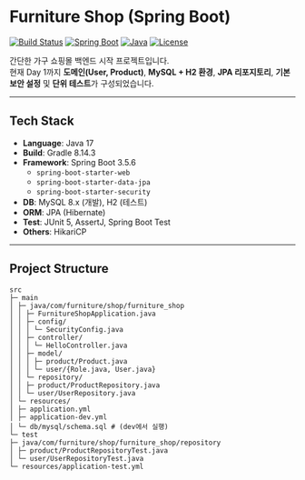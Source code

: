 # Furniture Shop (Spring Boot)

[![Build Status](https://img.shields.io/badge/Build-Passing-brightgreen)](https://github.com/your-username/furniture-shop/actions) <!-- GitHub Actions 등에 연결하시면 좋아요 -->
[![Spring Boot](https://img.shields.io/badge/Spring_Boot-3.5.6-brightgreen)](https://spring.io/projects/spring-boot)
[![Java](https://img.shields.io/badge/Java-17-orange)](https://www.oracle.com/java/technologies/javase/jdk17-archive-downloads.html)
[![License](https://img.shields.io/badge/License-MIT-blue.svg)](LICENSE) <!-- LICENSE 파일이 있다면 연결 -->

간단한 가구 쇼핑몰 백엔드 시작 프로젝트입니다.  
현재 Day 1까지 **도메인(User, Product)**, **MySQL + H2 환경**, **JPA 리포지토리**, **기본 보안 설정** 및 **단위 테스트**가 구성되었습니다.

---

## Tech Stack

*   **Language**: Java 17
*   **Build**: Gradle 8.14.3
*   **Framework**: Spring Boot 3.5.6
    *   `spring-boot-starter-web`
    *   `spring-boot-starter-data-jpa`
    *   `spring-boot-starter-security`
*   **DB**: MySQL 8.x (개발), H2 (테스트)
*   **ORM**: JPA (Hibernate)
*   **Test**: JUnit 5, AssertJ, Spring Boot Test
*   **Others**: HikariCP

---

## Project Structure
```
src
├─ main
│ ├─ java/com/furniture/shop/furniture_shop
│ │ ├─ FurnitureShopApplication.java
│ │ ├─ config/
│ │ │ └─ SecurityConfig.java
│ │ ├─ controller/
│ │ │ └─ HelloController.java
│ │ ├─ model/
│ │ │ ├─ product/Product.java
│ │ │ └─ user/{Role.java, User.java}
│ │ └─ repository/
│ │ ├─ product/ProductRepository.java
│ │ └─ user/UserRepository.java
│ └─ resources/
│ ├─ application.yml
│ ├─ application-dev.yml
│ └─ db/mysql/schema.sql # (dev에서 실행)
└─ test
├─ java/com/furniture/shop/furniture_shop/repository
│ ├─ product/ProductRepositoryTest.java
│ └─ user/UserRepositoryTest.java
└─ resources/application-test.yml
```

